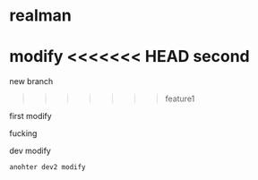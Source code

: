# realman
modify
<<<<<<< HEAD
second
=======
new branch
>>>>>>> feature1

first modify

fucking 
 
 dev modify
	
	anohter dev2 modify